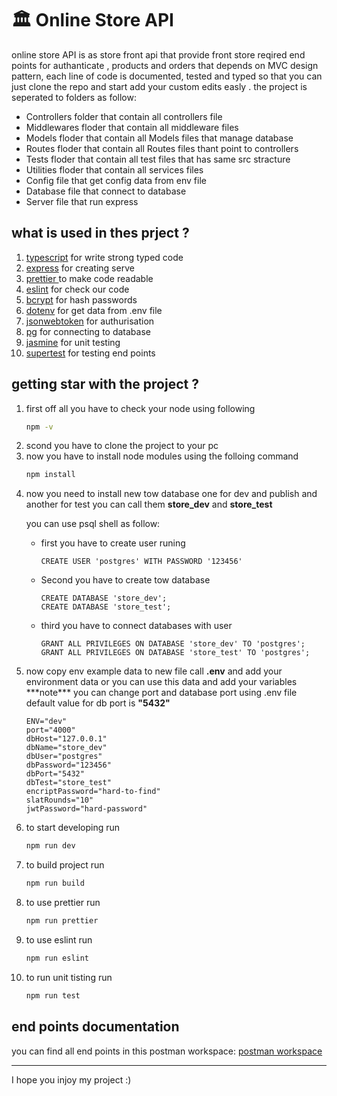 <h1>🏛️ Online Store API</h1>
<p>
 online store API is as store front api that provide front store reqired end points for authanticate , products and orders that depends on MVC design pattern, each line of code is documented, tested and typed so that you can just clone the repo and start add your custom edits easly .
 the project is seperated to folders as follow:
 <ul>
  <li>Controllers folder that contain all controllers file</li>
  <li>Middlewares floder that contain all middleware files</li>
  <li>Models floder that contain all Models files that manage database</li>
  <li>Routes floder that contain all Routes files thant point to controllers</li>
  <li>Tests floder that contain all test files that has same src stracture</li>
  <li>Utilities floder that contain all services files</li>
  <li>Config file that get config data from env file</li>
  <li>Database file that connect to database</li>
  <li>Server file that run express</li>
 </ul>
</p>

<h2>what is used in thes prject ? </h2>
<ol>
 <li><a href="typescriptlang.org"> typescript</a> for write strong typed code </li>
 <li><a href="https://expressjs.com/">express</a> for creating serve</li>
 <li><a href="https://prettier.io/">prettier </a> to make code readable</li>
 <li><a href="https://eslint.org/">eslint</a> for check our code</li>
 <li><a href="https://www.npmjs.com/package/bcrypt">bcrypt</a> for hash passwords</li>
 <li><a href="https://www.npmjs.com/package/dotenv">dotenv</a> for get data from .env file</li>
 <li><a href="https://www.npmjs.com/package/jsonwebtoken">jsonwebtoken</a> for authurisation</li>
 <li><a href="https://www.npmjs.com/package/pg">pg</a> for connecting to database</li>
 <li><a href="https://jasmine.github.io/">jasmine</a> for unit testing</li>
 <li><a href="https://www.npmjs.com/package/supertest">supertest</a> for testing end points</li>
</ol>

<h2>getting star with the project ?</h2>
<ol>
 <li>
first off all you have to check your node using following

```bash
npm -v
```
 </li>
 
  <li>
scond you have to clone the project to your pc

 </li>
 
 <li>
 now you have to install node modules using  the folloing command
  
  ```bash
  npm install
  ```
 </li>
 
 <li>
  now you need to install new tow database one for dev and publish and another for test you can call them <strong>store_dev</strong> and <strong>store_test</strong>
  
  you can use psql shell as follow: 
  <ul>
   <li>
    first you have to create user runing
    
    CREATE USER 'postgres' WITH PASSWORD '123456'
    
   </li>
   <li>
    Second  you have to create tow database
    
    CREATE DATABASE 'store_dev';
    CREATE DATABASE 'store_test';
    
   </li>
   
   <li>
    third  you have to connect databases with user
    
    GRANT ALL PRIVILEGES ON DATABASE 'store_dev' TO 'postgres';
    GRANT ALL PRIVILEGES ON DATABASE 'store_test' TO 'postgres';
    
   </li>
  </ul>
 </li>
 
 <li>
  now copy env example data to new file call <strong>.env</strong> and add your environment data or you can use this data and add your variables
  ***note***
  you can change port and database port using .env file default value for db port is <strong>"5432"</strong>
  
  ```
  ENV="dev"
  port="4000"
  dbHost="127.0.0.1"
  dbName="store_dev"
  dbUser="postgres"
  dbPassword="123456"
  dbPort="5432"
  dbTest="store_test"
  encriptPassword="hard-to-find"
  slatRounds="10"
  jwtPassword="hard-password"
  ```
 </li>
 
 <li>
 to start developing run
  
```bash
npm run dev
```
 </li>
<li>
to build project run 
 
```bash
npm run build
```
 </li>
<li> 
 to use prettier run
 
```bash
npm run prettier
```
 </li>
<li>
to use eslint run
 
```bash
npm run eslint
```
 </li>
<li>
to run unit tisting run
 
```bash
npm run test
```
  </li>

 </ol>
 
 <h2>end points documentation</h2>
 <p>you can find all end points in this postman workspace: <a href="https://www.postman.com/martian-robot-481018/workspace/online-store-api/collection/25069586-6433beeb-e9ee-4d66-9eb4-91603427b261?action=share&creator=25069586">postman workspace</a></p>
 
 <hr>
 
 <p>I hope you injoy my project :)</p>
